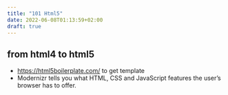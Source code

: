```yaml
---
title: "101 Html5"
date: 2022-06-08T01:13:59+02:00
draft: true
---
```


## from html4 to html5 

- https://html5boilerplate.com/ to get template 
- Modernizr tells you what HTML, CSS and JavaScript features the user’s browser has to offer.

